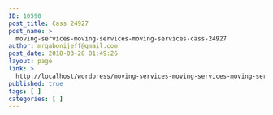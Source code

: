 ```yaml
---
ID: 10590
post_title: Cass 24927
post_name: >
  moving-services-moving-services-moving-services-cass-24927
author: mrgabonijeff@gmail.com
post_date: 2018-03-28 01:49:26
layout: page
link: >
  http://localhost/wordpress/moving-services-moving-services-moving-services-cass-24927/
published: true
tags: [ ]
categories: [ ]
---
```

